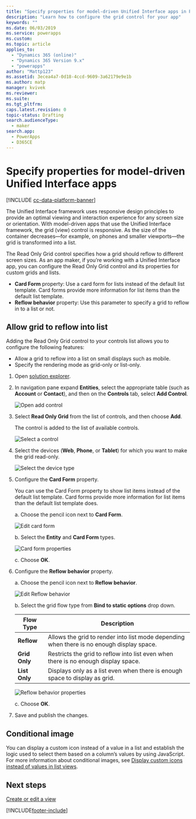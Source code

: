 ```yaml
---
title: "Specify properties for model-driven Unified Interface apps in Power Apps | MicrosoftDocs"
description: "Learn how to configure the grid control for your app"
keywords: ""
ms.date: 06/03/2019
ms.service: powerapps
ms.custom: 
ms.topic: article
applies_to: 
  - "Dynamics 365 (online)"
  - "Dynamics 365 Version 9.x"
  - "powerapps"
author: "Mattp123"
ms.assetid: 3ecea4a7-0d18-4ccd-9609-3a62179e9e1b
ms.author: matp
manager: kvivek
ms.reviewer: 
ms.suite: 
ms.tgt_pltfrm: 
caps.latest.revision: 0
topic-status: Drafting
search.audienceType: 
  - maker
search.app: 
  - PowerApps
  - D365CE
---
```


# Specify properties for model-driven Unified Interface apps

[!INCLUDE [cc-data-platform-banner](../../includes/cc-data-platform-banner.md)]

The Unified Interface framework uses responsive design principles to provide an optimal viewing and interaction experience for any screen size or orientation. With model-driven apps that use the Unified Interface framework, the grid (view) control is responsive. As the size of the container decreases—for example, on phones and smaller viewports—the grid is transformed into a list. 

The Read Only Grid control specifies how a grid should reflow to different screen sizes. As an app maker, if you’re working with a Unified Interface app, you can configure the Read Only Grid control and its properties for custom grids and lists.
- **Card Form** property: Use a card form for lists instead of the default list template. Card forms provide more information for list items than the default list template.
- **Reflow behavior** property: Use this parameter to specify a grid to reflow in to a list or not.

## Allow grid to reflow into list

Adding the Read Only Grid control to your controls list allows you to  configure the following features: 
- Allow a grid to reflow into a list on small displays such as mobile.
- Specify the rendering mode as grid-only or list-only.  

1. Open [solution explorer](advanced-navigation.md#solution-explorer).
2. In navigation pane expand **Entities**, select the appropriate table (such as **Account** or **Contact**), and then on the **Controls** tab, select **Add Control**.

    ![Open add control](media/UnifiedInterface_ReadOnlyGrid_AddControl.png "Open Add Control")

3. Select **Read Only Grid** from the list of controls, and then choose **Add**.

    The control is added to the list of available controls.
   
    ![Select a control](media/UnifiedInterface_ReadOnlyGrid_SelectControl.png "Select a Control")
    
4. Select the devices (**Web**, **Phone**, or **Tablet**) for which you want to make the grid read-only.

    ![Select the device type](media/UnifiedInterface_ReadOnlyGrid_SelectDevice.png "Select devices")

5. Configure the **Card Form** property.

    You can use the Card Form property to show list items instead of the default list template. Card forms provide more information for list items than the default list template does.    

    a. Choose the pencil icon next to **Card Form**.

    ![Edit card form](media/UnifiedInterface_ReadOnlyGrid_CardForm.png "Edit card form")

    b.	Select the **Entity** and **Card Form** types.

    ![Card form properties](media/UnifiedInterface_ReadOnlyGrid_CardFormProperties.png "Card form properties")

    c. Choose **OK**.
6. Configure the **Reflow behavior** property. 
    
    a. Choose the pencil icon next to **Reflow behavior**.

    ![Edit Reflow behavior](media/UnifiedInterface_ReadOnlyGrid_EditReflow.png "Edit Reflow behavior")

    b. Select the grid flow type from **Bind to static options** drop down. 

    |Flow Type|Description|
    |--------------|--------------------|
    |**Reflow**|Allows the grid to render into list mode depending when there is no enough display space.|
    |**Grid Only**|Restricts the grid to reflow into list even when there is no enough display space.|
    |**List Only**|Displays only as a list even when there is enough space to display as grid.|
    
     ![Reflow behavior properties](media/UnifiedInterface_ReadOnlyGrid_ReflowProperties.png "Reflow behavior properties")

    c. Choose **OK**.


7.	Save and publish the changes. 


## Conditional image
You can display a custom icon instead of a value in a list and establish the logic used to select them based on a column’s values by using JavaScript. For more information about conditional images, see [Display custom icons instead of values in list views](../data-platform/display-custom-icons-instead.md).

## Next steps
[Create or edit a view](create-edit-views.md)


[!INCLUDE[footer-include](../../includes/footer-banner.md)]